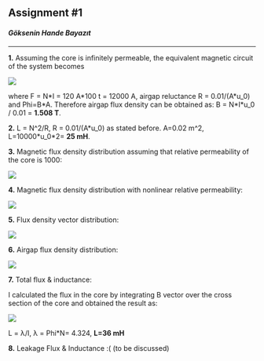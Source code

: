 ## **Assignment #1**
#### *Göksenin Hande Bayazıt*
---

**1.** Assuming the core is infinitely permeable, the equivalent magnetic circuit of the system becomes

![](./Images/mag_cct.JPG)

where F = N*I = 120 A\*100 t = 12000 A, airgap reluctance R = 0.01/(A\*u_0) and Phi=B\*A. Therefore airgap flux density can be obtained as: B = N\*I\*u_0 / 0.01 = **1.508 T**.

**2.** L = N^2/R, R = 0.01/(A\*u_0) as stated before. A=0.02 m^2, L=10000\*u_0\*2= **25 mH**.

**3.** Magnetic flux density distribution assuming that relative permeability of the core is 1000:

![](./Images/1000u_0.png)

**4.** Magnetic flux density distribution with nonlinear relative permeability:

![](./Images/bh_curve.png)

**5.** Flux density vector distribution:

![](./Images/b_vector.png)

**6.** Airgap flux density distribution:

![](./Images/airgap_b_graph.png)

**7.** Total flux & inductance:

I calculated the flux in the core by integrating B vector over the cross section of the core and obtained the result as:

![](./Images/total_flux.JPG)

L = λ/I, λ = Phi\*N= 4.324, **L=36 mH**

**8.** Leakage Flux & Inductance :( (to be discussed)
